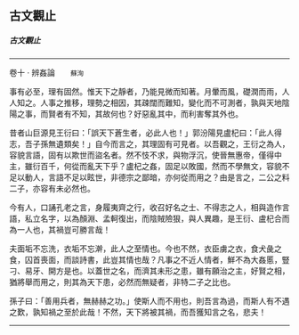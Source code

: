 

## 古文觀止

##### 古文觀止

* * *

卷十 ‧ 辨姦論　　`蘇洵`

事有必至，理有固然。惟天下之靜者，乃能見微而知著。月暈而風，礎潤而雨，人人知之。人事之推移，理勢之相因，其疎闊而難知，變化而不可測者，孰與天地陰陽之事，而賢者有不知，其故何也？好惡亂其中，而利害奪其外也。

昔者山巨源見王衍曰：「誤天下蒼生者，必此人也！」郭汾陽見盧杞曰：「此人得志，吾子孫無遺類矣！」自今而言之，其理固有可見者。以吾觀之，王衍之為人，容貌言語，固有以欺世而盜名者。然不忮不求，與物浮沉，使晉無惠帝，僅得中主，雖衍百千，何從而亂天下乎？盧杞之姦，固足以敗國，然而不學無文，容貌不足以動人，言語不足以眩世，非德宗之鄙暗，亦何從而用之？由是言之，二公之料二子，亦容有未必然也。

今有人，口誦孔老之言，身履夷齊之行，收召好名之士、不得志之人，相與造作言語，私立名字，以為顏淵、孟軻復出，而陰賊險狠，與人異趣，是王衍、盧杞合而為一人也，其禍豈可勝言哉！

夫面垢不忘洗，衣垢不忘澣，此人之至情也。今也不然，衣臣虜之衣，食犬彘之食，囚首喪面，而談詩書，此豈其情也哉？凡事之不近人情者，鮮不為大姦慝，豎刁、易牙、開方是也。以蓋世之名，而濟其未形之患，雖有願治之主，好賢之相，猶將舉而用之，則其為天下患，必然而無疑者，非特二子之比也。

孫子曰：「善用兵者，無赫赫之功。」使斯人而不用也，則吾言為過，而斯人有不遇之歎，孰知禍之至於此哉！不然，天下將被其禍，而吾獲知言之名，悲夫！

* * *

